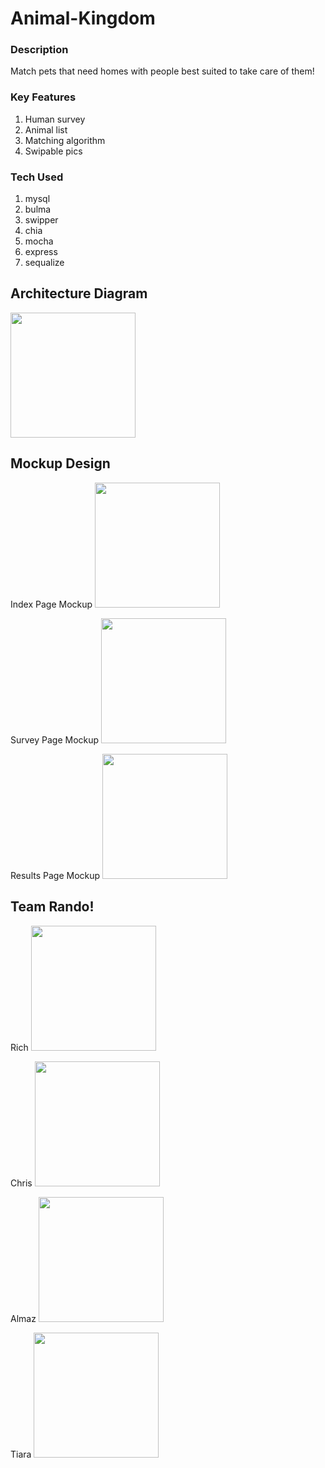 # Animal-Kingdom

### Description
Match pets that need homes with people best suited to take care of them!

### Key Features
1) Human survey
2) Animal list
3) Matching algorithm
4) Swipable pics

### Tech Used
1) mysql
2) bulma
3) swipper
4) chia
5) mocha
6) express
7) sequalize

## Architecture Diagram

<img src="https://github.com/richtt18/Animal-Kingdom/blob/master/readme-photos/architecture_diagram.png" height="200px">

## Mockup Design
Index Page Mockup
<img src="https://github.com/richtt18/Animal-Kingdom/blob/master/readme-photos/index.jpeg" height="200px">

Survey Page Mockup
<img src="https://github.com/richtt18/Animal-Kingdom/blob/master/readme-photos/survey.jpeg" height="200px">

Results Page Mockup
<img src="https://github.com/richtt18/Animal-Kingdom/blob/master/readme-photos/results.jpeg" height="200px">

## Team Rando!

Rich
<img src="https://github.com/richtt18/Animal-Kingdom/blob/master/readme-photos/1Rich.png" height="200px">

Chris
<img src="https://github.com/richtt18/Animal-Kingdom/blob/master/readme-photos/2Chris.png" height="200px">

Almaz
<img src="https://github.com/richtt18/Animal-Kingdom/blob/master/readme-photos/3Almaz.png" height="200px">

Tiara
<img src="https://github.com/richtt18/Animal-Kingdom/blob/master/readme-photos/4Tiara.png" height="200px">
